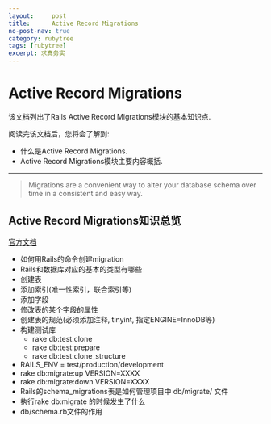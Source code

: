 ```yaml
---
layout:     post
title:      Active Record Migrations
no-post-nav: true
category: rubytree
tags: [rubytree]
excerpt: 求真务实
---
```


Active Record Migrations
=========

该文档列出了Rails Active Record Migrations模块的基本知识点.

阅读完该文档后，您将会了解到:

* 什么是Active Record Migrations.
* Active Record Migrations模块主要内容概括.

--------------------------------------------------------------------------------

> Migrations are a convenient way to alter your database schema over time in a consistent and easy way.

 Active Record Migrations知识总览
------------------
[官方文档](http://guides.rubyonrails.org/active_record_migrations.html)

  + 如何用Rails的命令创建migration
  + Rails和数据库对应的基本的类型有哪些
  + 创建表
  + 添加索引(唯一性索引，联合索引等)
  + 添加字段
  + 修改表的某个字段的属性
  + 创建表的规范(必须添加注释, tinyint, 指定ENGINE=InnoDB等)
  + 构建测试库
     * rake db:test:clone
     * rake db:test:prepare
     * rake db:test:clone_structure
  + RAILS_ENV = test/production/development
  + rake db:migrate:up VERSION=XXXX
  + rake db:migrate:down VERSION=XXXX
  + Rails的schema_migrations表是如何管理项目中 db/migrate/ 文件
  + 执行rake db:migrate 的时候发生了什么
  + db/schema.rb文件的作用
